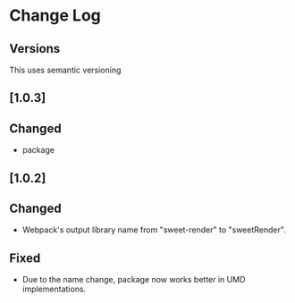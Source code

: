 # Change Log

## Versions
This uses semantic versioning

## [1.0.3]
## Changed
- package

## [1.0.2]
## Changed
- Webpack's output library name from "sweet-render" to "sweetRender". 

## Fixed
- Due to the name change, package now works better in UMD implementations.